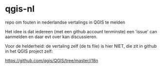 qgis-nl
=======

repo om fouten in nederlandse vertalings in QGIS te  melden

Het idee is dat iedereen (met een github account tenminste) een 'issue' can aanmelden en daar evt over kan discussieren.

Voor de helderheid: de vertaling zelf (de ts file) is hier NIET, die zit in github in het QGIS project zelf:

https://github.com/qgis/QGIS/tree/master/i18n

